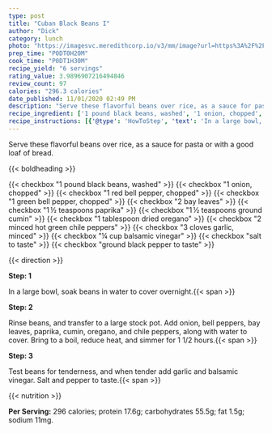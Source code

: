 ```yaml
---
type: post
title: "Cuban Black Beans I"
author: "Dick"
category: lunch
photo: "https://imagesvc.meredithcorp.io/v3/mm/image?url=https%3A%2F%2Fimages.media-allrecipes.com%2Fuserphotos%2F646554.jpg"
prep_time: "P0DT0H20M"
cook_time: "P0DT1H30M"
recipe_yield: "6 servings"
rating_value: 3.9896907216494846
review_count: 97
calories: "296.3 calories"
date_published: 11/01/2020 02:49 PM
description: "Serve these flavorful beans over rice, as a sauce for pasta or with a good loaf of bread."
recipe_ingredient: ['1 pound black beans, washed', '1 onion, chopped', '1 red bell pepper, chopped', '1 green bell pepper, chopped', '2 bay leaves', '1\u2009½ teaspoons paprika', '1\u2009½ teaspoons ground cumin', '1 tablespoon dried oregano', '2 minced hot green chile peppers', '3 cloves garlic, minced', '¼ cup balsamic vinegar', 'salt to taste', 'ground black pepper to taste']
recipe_instructions: [{'@type': 'HowToStep', 'text': 'In a large bowl, soak beans in water to cover overnight.\n'}, {'@type': 'HowToStep', 'text': 'Rinse beans, and transfer to a large stock pot. Add onion, bell peppers, bay leaves, paprika, cumin, oregano, and chile peppers, along with water to cover. Bring to a boil, reduce heat, and simmer for 1 1/2 hours.\n'}, {'@type': 'HowToStep', 'text': 'Test beans for tenderness, and when tender add garlic and balsamic vinegar.  Salt and pepper to taste.\n'}]
---
```


Serve these flavorful beans over rice, as a sauce for pasta or with a good loaf of bread. 

{{< boldheading >}}

{{< checkbox "1 pound black beans, washed" >}}
{{< checkbox "1  onion, chopped" >}}
{{< checkbox "1  red bell pepper, chopped" >}}
{{< checkbox "1  green bell pepper, chopped" >}}
{{< checkbox "2  bay leaves" >}}
{{< checkbox "1 ½ teaspoons paprika" >}}
{{< checkbox "1 ½ teaspoons ground cumin" >}}
{{< checkbox "1 tablespoon dried oregano" >}}
{{< checkbox "2  minced hot green chile peppers" >}}
{{< checkbox "3 cloves garlic, minced" >}}
{{< checkbox "¼ cup balsamic vinegar" >}}
{{< checkbox "salt to taste" >}}
{{< checkbox "ground black pepper to taste" >}}


{{< direction >}}

**Step: 1**

In a large bowl, soak beans in water to cover overnight.{{< span >}}

**Step: 2**

Rinse beans, and transfer to a large stock pot. Add onion, bell peppers, bay leaves, paprika, cumin, oregano, and chile peppers, along with water to cover. Bring to a boil, reduce heat, and simmer for 1 1/2 hours.{{< span >}}

**Step: 3**

Test beans for tenderness, and when tender add garlic and balsamic vinegar.  Salt and pepper to taste.{{< span >}}

{{< nutrition >}}

**Per Serving:** 296 calories; protein 17.6g; carbohydrates 55.5g; fat 1.5g; sodium 11mg.